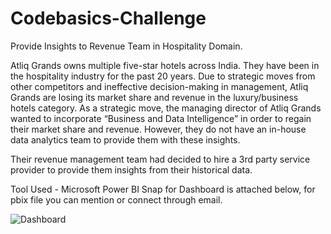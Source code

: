 # Codebasics-Challenge
Provide Insights to Revenue Team in Hospitality Domain.

Atliq Grands owns multiple five-star hotels across India. They have been in the hospitality industry for the past 20 years. Due to strategic moves from other competitors and ineffective decision-making in management, Atliq Grands are losing its market share and revenue in the luxury/business hotels category. As a strategic move, the managing director of Atliq Grands wanted to incorporate “Business and Data Intelligence” in order to regain their market share and revenue. However, they do not have an in-house data analytics team to provide them with these insights.

Their revenue management team had decided to hire a 3rd party service provider to provide them insights from their historical data.

Tool Used - Microsoft Power BI
Snap for Dashboard is attached below, for pbix file you can mention or connect through email. 

![Dashboard](https://user-images.githubusercontent.com/32881976/192451665-27a46bb4-1583-43a6-91d9-a64b3d04a1dd.jpg)
